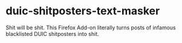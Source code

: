 # duic-shitposters-text-masker
Shit will be shit. This Firefox Add-on literally turns posts of infamous blacklisted DUIC shitposters into shit.
